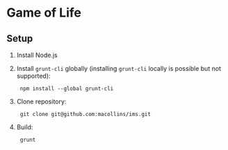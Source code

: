 # Game of Life

## Setup

1. Install Node.js

2. Install `grunt-cli` globally (installing `grunt-cli` locally is possible but not supported):

        npm install --global grunt-cli

3. Clone repository:

        git clone git@github.com:macollins/ims.git

4. Build:

        grunt
